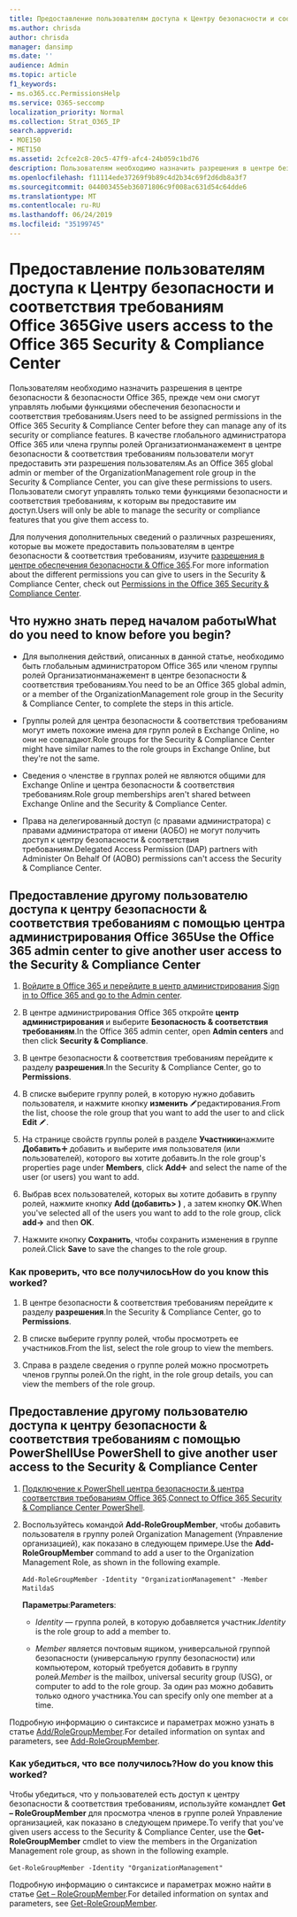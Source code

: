 ```yaml
---
title: Предоставление пользователям доступа к Центру безопасности и соответствия требованиям Office 365
ms.author: chrisda
author: chrisda
manager: dansimp
ms.date: ''
audience: Admin
ms.topic: article
f1_keywords:
- ms.o365.cc.PermissionsHelp
ms.service: O365-seccomp
localization_priority: Normal
ms.collection: Strat_O365_IP
search.appverid:
- MOE150
- MET150
ms.assetid: 2cfce2c8-20c5-47f9-afc4-24b059c1bd76
description: Пользователям необходимо назначить разрешения в центре безопасности & безопасности Office 365, прежде чем они смогут управлять любыми функциями обеспечения безопасности и соответствия требованиям.
ms.openlocfilehash: f11114ede37269f9b89c4d2b34c69f2d6db8a3f7
ms.sourcegitcommit: 044003455eb36071806c9f008ac631d54c64dde6
ms.translationtype: MT
ms.contentlocale: ru-RU
ms.lasthandoff: 06/24/2019
ms.locfileid: "35199745"
---
```

# <a name="give-users-access-to-the-office-365-security--compliance-center"></a><span data-ttu-id="89191-103">Предоставление пользователям доступа к Центру безопасности и соответствия требованиям Office 365</span><span class="sxs-lookup"><span data-stu-id="89191-103">Give users access to the Office 365 Security & Compliance Center</span></span>

<span data-ttu-id="89191-104">Пользователям необходимо назначить разрешения в центре безопасности & безопасности Office 365, прежде чем они смогут управлять любыми функциями обеспечения безопасности и соответствия требованиям.</span><span class="sxs-lookup"><span data-stu-id="89191-104">Users need to be assigned permissions in the Office 365 Security & Compliance Center before they can manage any of its security or compliance features.</span></span> <span data-ttu-id="89191-105">В качестве глобального администратора Office 365 или члена группы ролей Организатионманажемент в центре безопасности & соответствия требованиям пользователи могут предоставить эти разрешения пользователям.</span><span class="sxs-lookup"><span data-stu-id="89191-105">As an Office 365 global admin or member of the OrganizationManagement role group in the Security & Compliance Center, you can give these permissions to users.</span></span> <span data-ttu-id="89191-106">Пользователи смогут управлять только теми функциями безопасности и соответствия требованиям, к которым вы предоставите им доступ.</span><span class="sxs-lookup"><span data-stu-id="89191-106">Users will only be able to manage the security or compliance features that you give them access to.</span></span> 
  
<span data-ttu-id="89191-107">Для получения дополнительных сведений о различных разрешениях, которые вы можете предоставить пользователям в центре безопасности & соответствия требованиям, изучите [разрешения в центре обеспечения безопасности & Office 365](permissions-in-the-security-and-compliance-center.md).</span><span class="sxs-lookup"><span data-stu-id="89191-107">For more information about the different permissions you can give to users in the Security & Compliance Center, check out [Permissions in the Office 365 Security & Compliance Center](permissions-in-the-security-and-compliance-center.md).</span></span>
  
## <a name="what-do-you-need-to-know-before-you-begin"></a><span data-ttu-id="89191-108">Что нужно знать перед началом работы</span><span class="sxs-lookup"><span data-stu-id="89191-108">What do you need to know before you begin?</span></span>

- <span data-ttu-id="89191-109">Для выполнения действий, описанных в данной статье, необходимо быть глобальным администратором Office 365 или членом группы ролей Организатионманажемент в центре безопасности & соответствия требованиям.</span><span class="sxs-lookup"><span data-stu-id="89191-109">You need to be an Office 365 global admin, or a member of the OrganizationManagement role group in the Security & Compliance Center, to complete the steps in this article.</span></span>

- <span data-ttu-id="89191-110">Группы ролей для центра безопасности & соответствия требованиям могут иметь похожие имена для групп ролей в Exchange Online, но они не совпадают.</span><span class="sxs-lookup"><span data-stu-id="89191-110">Role groups for the Security & Compliance Center might have similar names to the role groups in Exchange Online, but they're not the same.</span></span>

- <span data-ttu-id="89191-111">Сведения о членстве в группах ролей не являются общими для Exchange Online и центра безопасности & соответствия требованиям.</span><span class="sxs-lookup"><span data-stu-id="89191-111">Role group memberships aren't shared between Exchange Online and the Security & Compliance Center.</span></span>

- <span data-ttu-id="89191-112">Права на делегированный доступ (с правами администратора) с правами администратора от имени (АОБО) не могут получить доступ к центру безопасности & соответствия требованиям.</span><span class="sxs-lookup"><span data-stu-id="89191-112">Delegated Access Permission (DAP) partners with Administer On Behalf Of (AOBO) permissions can't access the Security & Compliance Center.</span></span>

## <a name="use-the-office-365-admin-center-to-give-another-user-access-to-the-security--compliance-center"></a><span data-ttu-id="89191-113">Предоставление другому пользователю доступа к центру безопасности & соответствия требованиям с помощью центра администрирования Office 365</span><span class="sxs-lookup"><span data-stu-id="89191-113">Use the Office 365 admin center to give another user access to the Security & Compliance Center</span></span>

1. <span data-ttu-id="89191-114">[Войдите в Office 365 и перейдите в центр администрирования](https://go.microsoft.com/fwlink/p/?LinkId=525275).</span><span class="sxs-lookup"><span data-stu-id="89191-114">[Sign in to Office 365 and go to the Admin center](https://go.microsoft.com/fwlink/p/?LinkId=525275).</span></span>

2. <span data-ttu-id="89191-115">В центре администрирования Office 365 откройте **центр администрирования** и выберите **Безопасность & соответствия требованиям**.</span><span class="sxs-lookup"><span data-stu-id="89191-115">In the Office 365 admin center, open **Admin centers** and then click **Security & Compliance**.</span></span>

3. <span data-ttu-id="89191-116">В центре безопасности & соответствия требованиям перейдите к разделу **разрешения**.</span><span class="sxs-lookup"><span data-stu-id="89191-116">In the Security & Compliance Center, go to **Permissions**.</span></span>

4. <span data-ttu-id="89191-117">В списке выберите группу ролей, в которую нужно добавить пользователя, и нажмите кнопку **изменить** ![значок](media/O365-MDM-CreatePolicy-EditIcon.gif)редактирования.</span><span class="sxs-lookup"><span data-stu-id="89191-117">From the list, choose the role group that you want to add the user to and click **Edit** ![Edit icon](media/O365-MDM-CreatePolicy-EditIcon.gif).</span></span>

5. <span data-ttu-id="89191-118">На странице свойств группы ролей в разделе **Участники**нажмите **Добавить**![значок](media/ITPro-EAC-AddIcon.gif) добавить и выберите имя пользователя (или пользователей), которого вы хотите добавить.</span><span class="sxs-lookup"><span data-stu-id="89191-118">In the role group's properties page under **Members**, click **Add**![Add Icon](media/ITPro-EAC-AddIcon.gif) and select the name of the user (or users) you want to add.</span></span>

6. <span data-ttu-id="89191-119">Выбрав всех пользователей, которых вы хотите добавить в группу ролей, нажмите кнопку **Add (добавить\> )** , а затем кнопку **ОК**.</span><span class="sxs-lookup"><span data-stu-id="89191-119">When you've selected all of the users you want to add to the role group, click **add-\>** and then **OK**.</span></span>

7. <span data-ttu-id="89191-120">Нажмите кнопку **Сохранить**, чтобы сохранить изменения в группе ролей.</span><span class="sxs-lookup"><span data-stu-id="89191-120">Click **Save** to save the changes to the role group.</span></span>

### <a name="how-do-you-know-this-worked"></a><span data-ttu-id="89191-121">Как проверить, что все получилось</span><span class="sxs-lookup"><span data-stu-id="89191-121">How do you know this worked?</span></span>

1. <span data-ttu-id="89191-122">В центре безопасности & соответствия требованиям перейдите к разделу **разрешения**.</span><span class="sxs-lookup"><span data-stu-id="89191-122">In the Security & Compliance Center, go to **Permissions**.</span></span>

2. <span data-ttu-id="89191-123">В списке выберите группу ролей, чтобы просмотреть ее участников.</span><span class="sxs-lookup"><span data-stu-id="89191-123">From the list, select the role group to view the members.</span></span>

3. <span data-ttu-id="89191-124">Справа в разделе сведения о группе ролей можно просмотреть членов группы ролей.</span><span class="sxs-lookup"><span data-stu-id="89191-124">On the right, in the role group details, you can view the members of the role group.</span></span>

## <a name="use-powershell-to-give-another-user-access-to-the-security--compliance-center"></a><span data-ttu-id="89191-125">Предоставление другому пользователю доступа к центру безопасности & соответствия требованиям с помощью PowerShell</span><span class="sxs-lookup"><span data-stu-id="89191-125">Use PowerShell to give another user access to the Security & Compliance Center</span></span>

1. <span data-ttu-id="89191-126">[Подключение к PowerShell центра безопасности & центра соответствия требованиям Office 365](https://docs.microsoft.com/en-us/powershell/exchange/office-365-scc/connect-to-scc-powershell/connect-to-scc-powershell?view=exchange-ps).</span><span class="sxs-lookup"><span data-stu-id="89191-126">[Connect to Office 365 Security & Compliance Center PowerShell](https://docs.microsoft.com/en-us/powershell/exchange/office-365-scc/connect-to-scc-powershell/connect-to-scc-powershell?view=exchange-ps).</span></span>

2. <span data-ttu-id="89191-127">Воспользуйтесь командой **Add-RoleGroupMember**, чтобы добавить пользователя в группу ролей Organization Management (Управление организацией), как показано в следующем примере.</span><span class="sxs-lookup"><span data-stu-id="89191-127">Use the **Add-RoleGroupMember** command to add a user to the Organization Management Role, as shown in the following example.</span></span>

   ```
   Add-RoleGroupMember -Identity "OrganizationManagement" -Member MatildaS
   ```

   <span data-ttu-id="89191-128">**Параметры**:</span><span class="sxs-lookup"><span data-stu-id="89191-128">**Parameters**:</span></span>
  
   - <span data-ttu-id="89191-129">_Identity_ — группа ролей, в которую добавляется участник.</span><span class="sxs-lookup"><span data-stu-id="89191-129">_Identity_ is the role group to add a member to.</span></span>

   - <span data-ttu-id="89191-130">_Member_ является почтовым ящиком, универсальной группой безопасности (универсальную группу безопасности) или компьютером, который требуется добавить в группу ролей.</span><span class="sxs-lookup"><span data-stu-id="89191-130">_Member_ is the mailbox, universal security group (USG), or computer to add to the role group.</span></span> <span data-ttu-id="89191-131">За один раз можно добавить только одного участника.</span><span class="sxs-lookup"><span data-stu-id="89191-131">You can specify only one member at a time.</span></span>

<span data-ttu-id="89191-132">Подробную информацию о синтаксисе и параметрах можно узнать в статье [Add/RoleGroupMember](https://go.microsoft.com/fwlink/p/?LinkId=510859).</span><span class="sxs-lookup"><span data-stu-id="89191-132">For detailed information on syntax and parameters, see [Add-RoleGroupMember](https://go.microsoft.com/fwlink/p/?LinkId=510859).</span></span>
  
### <a name="how-do-you-know-this-worked"></a><span data-ttu-id="89191-133">Как убедиться, что все получилось?</span><span class="sxs-lookup"><span data-stu-id="89191-133">How do you know this worked?</span></span>

<span data-ttu-id="89191-134">Чтобы убедиться, что у пользователей есть доступ к центру безопасности & соответствия требованиям, используйте командлет **Get – RoleGroupMember** для просмотра членов в группе ролей Управление организацией, как показано в следующем примере.</span><span class="sxs-lookup"><span data-stu-id="89191-134">To verify that you've given users access to the Security & Compliance Center, use the **Get-RoleGroupMember** cmdlet to view the members in the Organization Management role group, as shown in the following example.</span></span>
  
```
Get-RoleGroupMember -Identity "OrganizationManagement"
```

<span data-ttu-id="89191-135">Подробную информацию о синтаксисе и параметрах можно найти в статье [Get – RoleGroupMember](https://go.microsoft.com/fwlink/p/?LinkId=510860).</span><span class="sxs-lookup"><span data-stu-id="89191-135">For detailed information on syntax and parameters, see [Get-RoleGroupMember](https://go.microsoft.com/fwlink/p/?LinkId=510860).</span></span>
